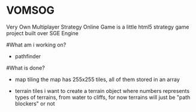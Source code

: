 # VOMSOG
Very Own Multiplayer Strategy Online Game is a little html5 strategy game project built over SGE Engine


#What am i working on?
- pathfinder

#What is done?

- map tiling
    the map has 255x255 tiles, all of them stored in an array

- terrain tiles
    i want to create a terrain object where numbers represents types of terrains, from water to cliffs, for now terrains will just be "path blockers" or not
